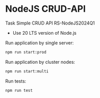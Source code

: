 # NodeJS CRUD-API
Task Simple CRUD API RS-NodeJS2024Q1

- Use 20 LTS version of Node.js

Run application by single server:
```bash
npm run start:prod
```
Run application by cluster nodes:
```bash
npm run start:multi
```
Run tests:
```bash
npm run test
```

